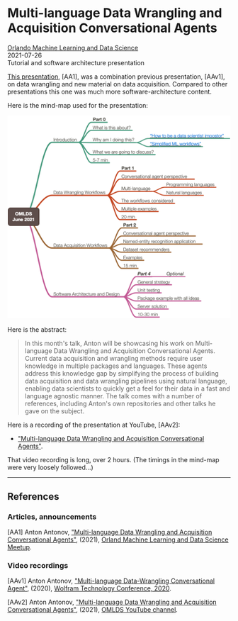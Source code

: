 # Multi-language Data Wrangling and Acquisition Conversational Agents
[Orlando Machine Learning and Data Science](https://www.meetup.com/Orlando-MLDS/events/278910791)   
2021-07-26   
Tutorial and software architecture presentation   

[This presentation](https://www.meetup.com/Orlando-MLDS/events/278910791), [AA1],
was a combination previous presentation, [AAv1], on data wrangling and new material on data acquisition.
Compared to other presentations this one was much more software-architecture content.

Here is the mind-map used for the presentation:

[![](./Diagrams/OMLDS-Meetup-June-2021/OMLDS-June-2021-mind-map.png)](./Diagrams/OMLDS-Meetup-June-2021/OMLDS-June-2021-mind-map.pdf)

Here is the abstract:

> In this month's talk, Anton will be showcasing his work on 
> Multi-language Data Wrangling and Acquisition Conversational Agents. 
> Current data acquisition and wrangling methods require user knowledge in multiple packages and languages. 
> These agents address this knowledge gap by simplifying the process of building data acquisition and 
> data wrangling pipelines using natural language, enabling data scientists to quickly get a feel for their data 
> in a fast and language agnostic manner. 
> The talk comes with a number of references, including Anton's own repositories and 
> other talks he gave on the subject.

Here is a recording of the presentation at YouTube, [AAv2]:

- ["Multi-language Data Wrangling and Acquisition Conversational Agents"](https://youtu.be/8B4_mkU_XW0).

That video recording is long, over 2 hours. (The timings in the mind-map were very loosely followed...)

------

## References

### Articles, announcements

[AA1] Anton Antonov,
["Multi-language Data Wrangling and Acquisition Conversational Agents"](),
(2021),
[Orland Machine Learning and Data Science Meetup](https://www.meetup.com/Orlando-MLDS/events/278910791).

### Video recordings

[AAv1] Anton Antonov,
["Multi-language Data-Wrangling Conversational Agent"](https://www.youtube.com/watch?v=pQk5jwoMSxs),
(2020),
[Wolfram Technology Conference, 2020](https://www.wolfram.com/events/technology-conference/2020/).

[AAv2] Anton Antonov,
["Multi-language Data Wrangling and Acquisition Conversational Agents"](https://www.youtube.com/watch?v=8B4_mkU_XW0),
(2021),
[OMLDS YouTube channel](https://www.youtube.com/channel/UCoTuN2KVQHpnAOO9nM9354Q).
